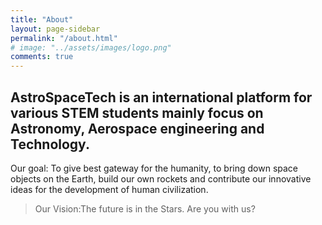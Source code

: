 ```yaml
---
title: "About"
layout: page-sidebar
permalink: "/about.html"
# image: "../assets/images/logo.png"
comments: true
---
```


## AstroSpaceTech is an international platform for various STEM students mainly focus on Astronomy, Aerospace engineering and Technology.

Our goal: To give best gateway for the humanity, to bring down space objects on the Earth, build our own rockets and contribute our innovative ideas for the development of human civilization.
 
> Our Vision:The future is in the Stars. Are you with us?
